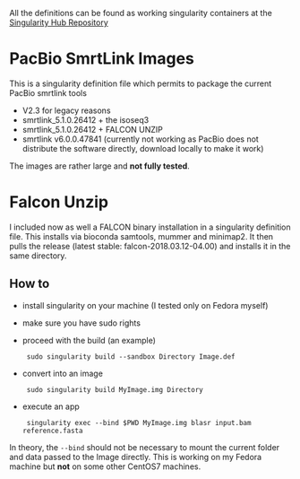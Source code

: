 All the definitions can be found as working singularity containers at the [Singularity Hub Repository](https://www.singularity-hub.org/collections/1398)


# PacBio SmrtLink Images

This is a singularity definition file which permits to package the current PacBio smrtlink tools

 - V2.3 for legacy reasons
 - smrtlink_5.1.0.26412 + the isoseq3
 - smrtlink_5.1.0.26412 + FALCON UNZIP
 - smrtlink v6.0.0.47841 (currently not working as PacBio does not distribute the software directly, download locally to make it work)
 
The images are rather large and **not fully tested**.



# Falcon Unzip

I included now as well a FALCON binary installation in a singularity definition file.
This installs via bioconda samtools, mummer and minimap2.
It then pulls the release (latest stable: falcon-2018.03.12-04.00) and installs it in the same directory.



## How to

 - install singularity on your machine (I tested only on Fedora myself)
 - make sure you have sudo rights
 - proceed with the build (an example)

        sudo singularity build --sandbox Directory Image.def
 
 - convert into an image

        sudo singularity build MyImage.img Directory

 - execute an app

        singularity exec --bind $PWD MyImage.img blasr input.bam reference.fasta
        
 In theory, the ``--bind`` should not be necessary to mount the current folder and data passed to the Image directly.
 This is working on my Fedora machine but **not** on some other CentOS7 machines.
